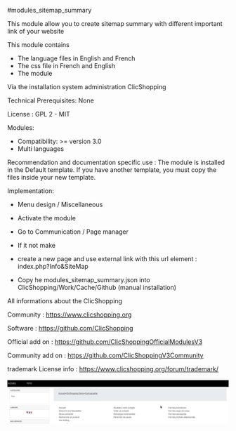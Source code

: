 #modules_sitemap_summary

This module allow you to create sitemap summary with different important link of your website

This module contains

- The language files in English and French
- The css file in French and English
- The module
  
Via the installation system administration ClicShopping

Technical Prerequisites: None

License : GPL 2 - MIT

Modules:

- Compatibility: >= version 3.0
- Multi languages

Recommendation and documentation specific use :
The module is installed in the Default template.
If you have another template, you must copy the files inside your new template.

Implementation:

- Menu design / Miscellaneous
- Activate the module

- Go to Communication / Page manager 
- If it not make
- create a new page and use external link with this url element : index.php?Info&SiteMap

- Copy he modules_sitemap_summary.json into ClicShopping/Work/Cache/Github (manual installation)


All informations about the ClicShopping

 Community : https://www.clicshopping.org

 Software : https://github.com/ClicShopping

 Official add on : https://github.com/ClicShoppingOfficialModulesV3

 Community add on : https://github.com/ClicShoppingV3Community

 trademark License info : https://www.clicshopping.org/forum/trademark/ 


![image](https://github.com/ClicShoppingOfficialModulesV3/modules_sitemap_summary/blob/master/ModuleInfosJson/sitemap.png)